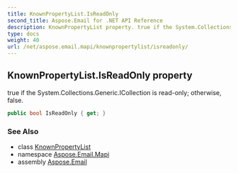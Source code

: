```yaml
---
title: KnownPropertyList.IsReadOnly
second_title: Aspose.Email for .NET API Reference
description: KnownPropertyList property. true if the System.Collections.Generic.ICollection is readonly otherwise false
type: docs
weight: 40
url: /net/aspose.email.mapi/knownpropertylist/isreadonly/
---
```

## KnownPropertyList.IsReadOnly property

true if the System.Collections.Generic.ICollection is read-only; otherwise, false.

```csharp
public bool IsReadOnly { get; }
```

### See Also

* class [KnownPropertyList](../)
* namespace [Aspose.Email.Mapi](../../knownpropertylist/)
* assembly [Aspose.Email](../../../)


